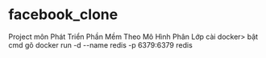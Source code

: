 # facebook_clone
Project môn Phát Triển  Phần Mềm Theo Mô Hình Phân Lớp
cài docker> bật cmd gõ docker run -d --name redis -p 6379:6379 redis
